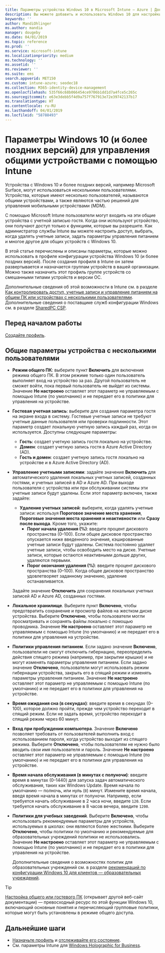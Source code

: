 ```yaml
---
title: Параметры устройства Windows 10 в Microsoft Intune — Azure | Документация Майкрософт
description: Вы можете добавить и использовать Windows 10 для настройки устройств, которые находятся в совместном доступе или используются несколькими пользователями в Microsoft Intune. См. список всех параметров и их функций на устройствах, включая Microsoft Surface. Профиль конфигурации устройства позволяет контролировать учетные записи гостя, управлять учетными записями и удалить неактивные учетные записи, разрешить или запретить сохранение в локальном хранилище, настроить питание и спящий режим, выбрать период обновления и использовать устройства в средах для образовательных учреждений.
keywords: ''
author: MandiOhlinger
ms.author: mandia
manager: dougeby
ms.date: 04/01/2019
ms.topic: reference
ms.prod: ''
ms.service: microsoft-intune
ms.localizationpriority: medium
ms.technology: ''
ms.assetid: ''
ms.reviewer: ''
ms.suite: ems
search.appverid: MET150
ms.custom: intune-azure; seodec18
ms.collection: M365-identity-device-management
ms.openlocfilehash: 535f66c68b066454ce9706b1dd1d7a4fce5c265c
ms.sourcegitcommit: e63e3debb5f4d9a757f767913e72e39742137b17
ms.translationtype: HT
ms.contentlocale: ru-RU
ms.lasthandoff: 04/01/2019
ms.locfileid: "58788493"
---
```

# <a name="windows-10-and-later-settings-to-manage-shared-devices-using-intune"></a>Параметры Windows 10 (и более поздних версий) для управления общими устройствами с помощью Intune

Устройства с Windows 10 и более поздних версий, например Microsoft Surface, могут использоваться несколькими пользователями. Устройства, которые имеют несколько пользователей, называются общими устройствами, а также являются частью решений для управления мобильными устройствами (MDM).

С помощью Microsoft Intune пользователи могут входить на эти общие устройства с учетной записью гостя. Когда они используют устройство, они получают доступ только к функциям, которые вы разрешите. Как администратор службы Intune вы можете настроить доступ, выбрать, когда удалять учетные записи, задать параметры управления питанием и многое другое для общих устройств с Windows 10.

В этой статье перечислены и описаны параметры, которые можно использовать в профиле конфигурации устройства Windows 10 (и более поздних версий). После создания профиля в Intune он затем развертывается и назначается группам устройств в вашей организации. Можно также назначить этот профиль группе устройств со смешанными типами устройств и версии ОС.

Дополнительные сведения об этой возможности в Intune см. в разделе [Как контролировать доступ, учетные записи и управление питанием на общем ПК или устройствах с несколькими пользователями](shared-user-device-settings.md). Дополнительные сведения о поставщике служб конфигурации Windows см. в разделе [SharedPC CSP](https://docs.microsoft.com/windows/client-management/mdm/sharedpc-csp).

## <a name="before-your-begin"></a>Перед началом работы

[Создайте профиль](shared-user-device-settings.md).

## <a name="shared-multi-user-device-settings"></a>Общие параметры устройства с несколькими пользователями

- **Режим общего ПК**: выберите пункт **Включить** для включения режима общего ПК. В этом режиме только один пользователь выполняет вход на устройство за раз. Другой пользователь не сможет войти, пока первый пользователь не выйдет из системы. Значение **Не настроено** оставляет этот параметр не управляемым с помощью Intune (по умолчанию) и не передает его в политики для управления на устройстве.
- **Гостевая учетная запись**: выберите для создания параметра гостя на экране входа в систему. Гостевые учетные записи не требуют учетные данные пользователя или проверки подлинности. Этот параметр создает локальную учетную запись каждый раз, когда он используется. Доступны следующие параметры:
  - **Гость**: создает учетную запись гостя локально на устройстве.
  - **Домен**: создает учетную запись гостя в Azure Active Directory (AD).
  - **Гость и домен**: создает учетную запись гостя локально на устройстве и в Azure Active Directory (AD).
- **Управление учетными записями**: задайте значение **Включить** для автоматического удаления локальных учетных записей, созданных гостями, и учетных записей в AD и Azure AD. При выходе пользователя с устройства или при обслуживании системы эти учетные записи будут удалены. Если этот параметр включен, также задайте:
  - **Удаление учетных записей**: выберите, когда удалять учетные записи: используя **Пороговое значение места хранения**, **Пороговые значения места хранения и неактивности** или **Сразу после выхода**. Кроме того, укажите:
    - **Порог начала удаления (%)**: введите процент дискового пространства (0–100). Если общее дисковое пространство опускается ниже введенного значения, кэшированные учетные записи будут удалены. Система постоянно удаляет учетные записи, чтобы освободить место на диске. Учетные записи, которые остаются неактивными дольше других, удаляются первыми.
    - **Порог окончания удаления (%)**: введите процент дискового пространства (0–100). Когда общее дисковое пространство удовлетворяет заданному значению, удаление останавливается.

  Задайте значение **Отключить** для сохранения локальных учетных записей AD и Azure AD, созданных гостями.

- **Локальное хранилище**. Выберите пункт **Включено**, чтобы предотвратить сохранение и просмотр файлов на жестком диске устройства. Выберите **Отключено**, чтобы пользователи могли просматривать и сохранять файлы локально с помощью проводника. Значение **Не настроено** оставляет этот параметр не управляемым с помощью Intune (по умолчанию) и не передает его в политики для управления на устройстве.
- **Политики управления питанием**. Если задано значение **Включено**, пользователи не смогут отключить гибернацию, переопределить действия спящего режима (например, при закрытии крышки) и не могут изменять параметры управления питанием. Если задано значение **Отключено**, пользователи могут использовать режим гибернации устройства, закрыть его в спящий режим и изменять параметры управления питанием. Значение **Не настроено** оставляет этот параметр не управляемым с помощью Intune (по умолчанию) и не передает его в политики для управления на устройстве.
- **Время ожидания сна (в секундах)**: введите время в секундах (0–100), которое должно пройти, прежде чем устройство переходит в спящий режим. Если не задать время, устройство переходит в спящий режим через 60 минут.
- **Вход при пробуждении компьютера**. Значение **Включено** позволяет требовать от пользователей выполнить вход с использованием пароля, когда устройство выходит из спящего режима. Выберите **Отключено**, чтобы пользователям не нужно было вводить свои имя пользователя и пароль. Значение **Не настроено** оставляет этот параметр не управляемым с помощью Intune (по умолчанию) и не передает его в политики для управления на устройстве.
- **Время начала обслуживания (в минутах с полуночи)**: введите время в минутах (0–1440) для запуска задач автоматического обслуживания, таких как Windows Update. Время начала по умолчанию — полночь, или нуль (`0`) минут. Измените время начала, введя время начала в минутах от полуночи. Например, если требуется начать обслуживание в 2 часа ночи, введите `120`. Если требуется начать обслуживание в 8 часов вечера, введите `1200`.
- **Политики для учебных заведений**. Выберите **Включено**, чтобы использовать рекомендуемые параметры для устройств, используемых в школах: они являются более жесткими. Выберите **Отключено**, чтобы политики по умолчанию и рекомендуемые для образовательных учреждений политики не использовались. Значение **Не настроено** оставляет этот параметр не управляемым с помощью Intune (по умолчанию) и не передает его в политики для управления на устройстве.

  Дополнительные сведения о возможностях политик для образовательных учреждений см. в разделе [рекомендаций по конфигурации Windows 10 для клиентов — образовательных учреждений](https://docs.microsoft.com/education/windows/configure-windows-for-education).

> [!TIP]
> [Настройка общего или гостевого ПК](https://docs.microsoft.com/windows/configuration/set-up-shared-or-guest-pc) (открывает другой веб-сайт документации) — превосходный ресурс по этой функции Windows 10, включающий основные понятия и перечисляющий групповые политики, которые могут быть установлены в режиме общего доступа.

## <a name="next-steps"></a>Дальнейшие шаги

- [Назначьте профиль](device-profile-assign.md) и [отслеживайте его состояние](device-profile-monitor.md).
- См. параметры Intune для [Windows Holographic for Business](shared-user-device-settings-windows-holographic.md).
